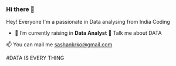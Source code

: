 ### Hi there 👋

Hey! Everyone
I'm a passionate in Data analysing  from India
Coding

- 🌱 I’m currently raising in **Data Analyst**
💬 Talk me about  DATA

📫 You can mail me sashankrko@gmail.com

#DATA IS EVERY THING
